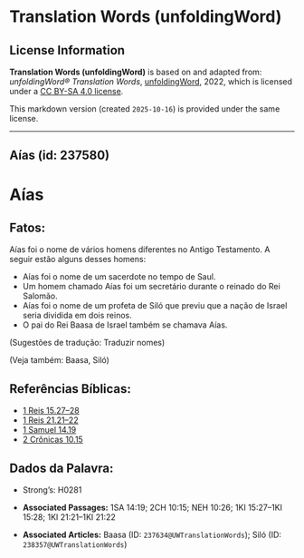 # Translation Words (unfoldingWord)

## License Information

**Translation Words (unfoldingWord)** is based on and adapted from: _unfoldingWord® Translation Words_, [unfoldingWord](https://unfoldingword.org/utw), 2022, which is licensed under a [CC BY-SA 4.0 license](https://creativecommons.org/licenses/by-sa/4.0/legalcode.en).

This markdown version (created `2025-10-16`) is provided under the same license.



--------------------------------

## Aías (id: 237580)

Aías
====

Fatos:
------

Aías foi o nome de vários homens diferentes no Antigo Testamento. A seguir estão alguns desses homens:

* Aías foi o nome de um sacerdote no tempo de Saul.
* Um homem chamado Aías foi um secretário durante o reinado do Rei Salomão.
* Aías foi o nome de um profeta de Siló que previu que a nação de Israel seria dividida em dois reinos.
* O pai do Rei Baasa de Israel também se chamava Aías.

(Sugestões de tradução: Traduzir nomes)

(Veja também: Baasa, Siló)

Referências Bíblicas:
---------------------

* [1 Reis 15\.27–28](https://ref.ly/1Kgs15:27-1Kgs15:28)
* [1 Reis 21\.21–22](https://ref.ly/1Kgs21:21-1Kgs21:22)
* [1 Samuel 14\.19](https://ref.ly/1Sam14:19)
* [2 Crônicas 10\.15](https://ref.ly/2Chr10:15)

Dados da Palavra:
-----------------

* Strong’s: H0281

* **Associated Passages:** 1SA 14:19; 2CH 10:15; NEH 10:26; 1KI 15:27–1KI 15:28; 1KI 21:21–1KI 21:22
* **Associated Articles:** Baasa (ID: `237634@UWTranslationWords`); Siló (ID: `238357@UWTranslationWords`)

